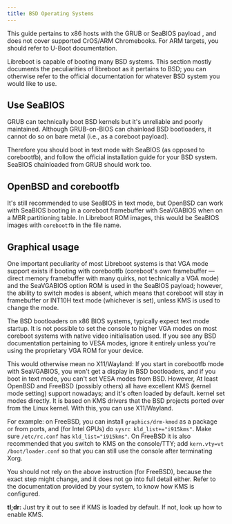 ```yaml
---
title: BSD Operating Systems
---
```


This guide pertains to x86 hosts with the GRUB or SeaBIOS payload , and does
not cover supported CrOS/ARM Chromebooks. For ARM targets, you should refer to
U-Boot documentation.

Libreboot is capable of booting many BSD systems. This section mostly documents
the peculiarities of libreboot as it pertains to BSD; you can otherwise refer
to the official documentation for whatever BSD system you would like to use.

## Use SeaBIOS

GRUB can technically boot BSD kernels but it's unreliable and poorly
maintained. Although GRUB-on-BIOS can chainload BSD bootloaders, it cannot do
so on bare metal (i.e., as a coreboot payload).

Therefore you should boot in text mode with SeaBIOS (as opposed to corebootfb),
and follow the official installation guide for your BSD system. SeaBIOS
chainloaded from GRUB should work too.

## OpenBSD and corebootfb

It's still recommended to use SeaBIOS in text mode, but OpenBSD can work with
SeaBIOS booting in a coreboot framebuffer with SeaVGABIOS when on a MBR
partitioning table. In Libreboot ROM images, this would be SeaBIOS images with
`corebootfb` in the file name.

## Graphical usage

One important peculiarity of most Libreboot systems is that VGA mode support
exists if booting with corebootfb (coreboot's own framebuffer &mdash; direct
memory framebuffer with many quirks, not technically a VGA mode) and the
SeaVGABIOS option ROM is used in the SeaBIOS payload; however, the ability to
switch modes is absent, which means that coreboot will stay in framebuffer or
INT10H text mode (whichever is set), unless KMS is used to change the mode.

The BSD bootloaders on x86 BIOS systems, typically expect text mode startup. It
is not possible to set the console to higher VGA modes on most coreboot systems
with native video initialisation used. If you see any BSD documentation
pertaining to VESA modes, ignore it entirely unless you're using the
proprietary VGA ROM for your device.

This would otherwise mean no X11/Wayland: If you start in corebootfb mode with
SeaVGABIOS, you won't get a display in BSD bootloaders, and if you boot in text
mode, you can't set VESA modes from BSD. However, At least OpenBSD and FreeBSD
(possibly others) all have excellent KMS (kernel mode setting) support
nowadays; and it's often loaded by default. kernel set modes directly. It is
based on KMS drivers that the BSD projects ported over from the Linux kernel.
With this, you can use X11/Wayland.

For example: on FreeBSD, you can install `graphics/drm-kmod` as a package or
from ports, and (for Intel GPUs) do `sysrc kld_list+="i915kms"`. Make sure
`/etc/rc.conf` has `kld_list="i915kms"`. On FreeBSD it is also recommended that
you switch to KMS on the console/TTY; add `kern.vty=vt` `/boot/loader.conf` so
that you can still use the console after terminating Xorg.

You should not rely on the above instruction (for FreeBSD), because the exact
step might change, and it does not go into full detail either. Refer to the
documentation provided by your system, to know how KMS is configured.

**tl;dr:** Just try it out to see if KMS is loaded by default. If not, look up
how to enable KMS.
